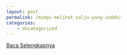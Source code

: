 ```yaml
---
layout: post
permalink: /mimpi-melihat-salju-yang-indah/
categories:
    - Uncategorized
---
```


[Baca Selengkapnya](/02)
